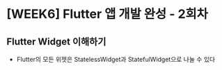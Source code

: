 # [WEEK6] Flutter 앱 개발 완성 - 2회차

## Flutter Widget 이해하기
- Flutter의 모든 위젯은 StatelessWidget과 StatefulWidget으로 나눌 수 있다
